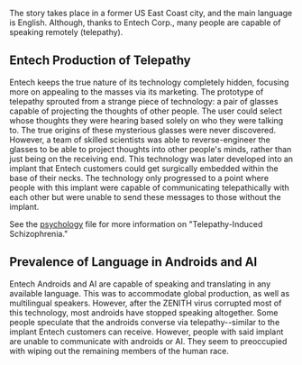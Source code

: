 The story takes place in a former US East Coast city, and the main language is English. Although, thanks to Entech Corp., many people are capable of speaking remotely (telepathy).

## Entech Production of Telepathy ##
Entech keeps the true nature of its technology completely hidden, focusing more on appealing to the masses via its marketing. The prototype of telepathy sprouted from a strange piece of technology: a pair of glasses capable of projecting the thoughts of other people. The user could select whose thoughts they were hearing based solely on who they were talking to. The true origins of these mysterious glasses were never discovered. However, a team of skilled scientists was able to reverse-engineer the glasses to be able to project thoughts into other people's minds, rather than just being on the receiving end. This technology was later developed into an implant that Entech customers could get surgically embedded within the base of their necks. The technology only progressed to a point where people with this implant were capable of communicating telepathically with each other but were unable to send these messages to those without the implant.

See the [psychology](<ZENITH Psychology.md>) file for more information on "Telepathy-Induced Schizophrenia."

## Prevalence of Language in Androids and AI ##
Entech Androids and AI are capable of speaking and translating in any available language. This was to accommodate global production, as well as multilingual speakers. However, after the ZENITH virus corrupted most of this technology, most androids have stopped speaking altogether. Some people speculate that the androids converse via telepathy--similar to the implant Entech customers can receive. However, people with said implant are unable to communicate with androids or AI. They seem to preoccupied with wiping out the remaining members of the human race.
